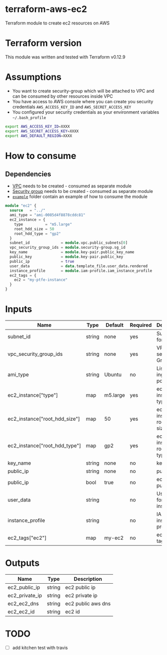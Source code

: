# terraform-aws-ec2
Terraform module to create ec2 resources on AWS

# Terraform version
This module was written and tested with Terraform v0.12.9 

# Assumptions
- You want to create security-group which will be attached to VPC and can be consumed by other resources inside VPC
- You have access to AWS console where you can create you security credentials `AWS_ACCESS_KEY_ID` and `AWS_SECRET_ACCESS_KEY`
- You configured your security credentials as your environment variables `~/.bash_profile` 

```bash
export AWS_ACCESS_KEY_ID=XXXX
export AWS_SECRET_ACCESS_KEY=XXXX
export AWS_DEFAULT_REGION=XXXX
```

# How to consume

## Dependencies
- [VPC](https://github.com/andrewpopa/terraform-aws-vpc) needs to be created - consumed as separate module
- [Security group](https://github.com/andrewpopa/terraform-aws-security-group) needs to be created - consumed as separate module
- [`example`](https://github.com/andrewpopa/terraform-aws-ec2/tree/master/example) folder contain an example of how to consume the module



```terraform
module "ec2" {
  source   = "../"
  ami_type = "ami-0085d4f8878cddc81"
  ec2_instance = {
    type          = "m5.large"
    root_hdd_size = 50
    root_hdd_type = "gp2"
  }
  subnet_id              = module.vpc.public_subnets[0]
  vpc_security_group_ids = module.security-group.sg_id
  key_name               = module.key-pair.public_key_name
  public_key             = module.key-pair.public_key
  public_ip              = true
  user_data              = data.template_file.user_data.rendered
  instance_profile       = module.iam-profile.iam_instance_profile
  ec2_tags = {
    ec2 = "my-ptfe-instance"
  }
}
```

# Inputs
| **Name**  | **Type** | **Default** | **Required** | **Description** |
| ------------- | ------------- | ------------- | ------------- | ------------- |
| subnet_id | string | none | yes | Subnet ID for EC2 |
| vpc_security_group_ids | string | none | yes | VPC security Group ID |
| ami_type | string | Ubuntu | no | List of ingress ports |
| ec2_instance["type"] | map | m5.large | yes | ec2 instance type | 
| ec2_instance["root_hdd_size"] | map | 50 | yes | ec2 instance root hdd size | 
| ec2_instance["root_hdd_type"] | map | gp2 | yes | ec2 instance root hdd type | 
| key_name | string | none | no | key name |
| public_ip | string | none | no | public key |
| public_ip | bool | true | no | ec2 assign public ip |
| user_data | string |  | no | User data for EC2 instance |
| instance_profile | string |  | no | IAM EC2 instance profile |
| ec2_tags["ec2"] | map | my-ec2 | no | ec2 name tag |

# Outputs
| **Name**  | **Type** | **Description** |
| ------------- | ------------- | ------------- |
| ec2_public_ip | string | ec2 public ip |
| ec2_private_ip | string | ec2 private ip |
| ec2_ec2_dns | string | ec2 public aws dns |
| ec2_ec2_id | string | ec2 id |

<!-- # Testing
Module has implemented testing with [kitchen](https://kitchen.ci/) and [kitchen-terraform](https://newcontext-oss.github.io/kitchen-terraform/)

## Install locally

run in cli
```bash
echo 'export PATH="$HOME/.rbenv/bin:$PATH"' >> ~/.bash_profile
source ~/.bash_profile
rbenv init
echo 'eval "$(rbenv init -)"' >> ~/.bash_profile
source ~/.bash_profile
```

use 2.3.1 version 

```bash
rbenv install 2.3.1
rbenv local 2.3.1
```

check current version
```bash
rbenv version
```

output
```bash
2.3.1 (set by /Users/user/.ruby-version)
```

make sure you have you bundler installed `bundler version` with similar output

```bash
Bundler version 2.0.2 (2019-06-13 commit 496bca538)
```

or install it 

```bash
gem install bundler
```

install all required gems specified in `Gemfile`

```bash
bundle install
```

test the module

```bash
bundle exec kitchen converge
bundle exec kitchen verify
bundle exec kitchen destroy
```

## Remote
For remote testing [travis](https://travis-ci.org) is used with the same steps as local testing

- install dependencies via bundle install with `Gemfile`
- download and unzip terraform version 0.12.9
- terraform init
- execute kitchen test

### Assumptions
- You are logged in travis with your github account.
- Travis has access to you repository
- You have configured Environment variables for travis

![alt text](img/travis.png "Travis config")

### Releases on tags
```
travis setup releases
```

Will add releases information to yaml file. Releases can be triggered using tags.
-->
# TODO
- [ ] add kitchen test with travis
